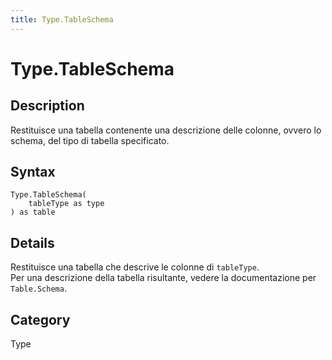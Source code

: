 ```yaml
---
title: Type.TableSchema
---
```


# Type.TableSchema


## Description

Restituisce una tabella contenente una descrizione delle colonne, ovvero lo schema, del tipo di tabella specificato.


## Syntax

```powerquery
Type.TableSchema(
    tableType as type
) as table
```


## Details

Restituisce una tabella che descrive le colonne di <code>tableType</code>.<br />Per una descrizione della tabella risultante, vedere la documentazione per <code>Table.Schema</code>.<br />



## Category
Type
